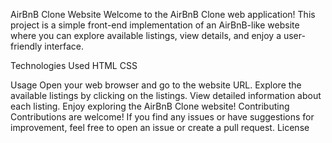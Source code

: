 AirBnB Clone Website
Welcome to the AirBnB Clone web application! This project is a simple front-end implementation of an AirBnB-like website where you can explore available listings, view details, and enjoy a user-friendly interface.

Technologies Used
HTML
CSS

Usage
Open your web browser and go to the website URL.
Explore the available listings by clicking on the listings.
View detailed information about each listing.
Enjoy exploring the AirBnB Clone website!
Contributing
Contributions are welcome! If you find any issues or have suggestions for improvement, feel free to open an issue or create a pull request.
License
